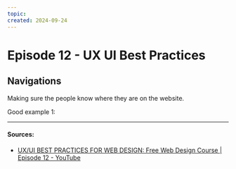 ```yaml
---
topic: 
created: 2024-09-24
---
```


# Episode 12 - UX UI Best Practices

## Navigations

Making sure the people know where they are on the website.

Good example 1:







___

#### Sources:
- [UX/UI BEST PRACTICES FOR WEB DESIGN: Free Web Design Course | Episode 12 - YouTube](https://www.youtube.com/watch?v=Cn2KgB_01mE&list=PLXC_gcsKLD6n7p6tHPBxsKjN5hA_quaPI&index=13)